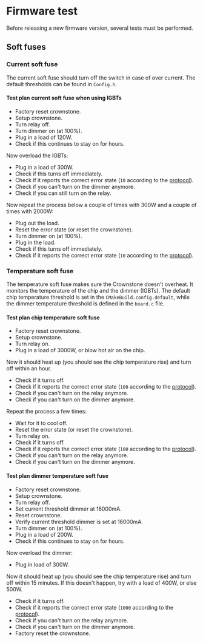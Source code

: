 # Firmware test

Before releasing a new firmware version, several tests must be performed.

## Soft fuses



### Current soft fuse

The current soft fuse should turn off the switch in case of over current. The default thresholds can be found in `Config.h`.


#### Test plan current soft fuse when using IGBTs

- Factory reset crownstone.
- Setup crownstone.
- Turn relay off.
- Turn dimmer on (at 100%).
- Plug in a load of 120W.
- Check if this continues to stay on for hours.

Now overload the IGBTs:

- Plug in a load of 300W.
- Check if this turns off immediately.
- Check if it reports the correct error state (`10` according to the [protocol](PROTOCOL.md#state_error_bitmask)).
- Check if you can't turn on the dimmer anymore.
- Check if you can still turn on the relay.

Now repeat the process below a couple of times with 300W and a couple of times with 2000W:

- Plug out the load.
- Reset the error state (or reset the crownstone).
- Turn dimmer on (at 100%).
- Plug in the load.
- Check if this turns off immediately.
- Check if it reports the correct error state (`10` according to the [protocol](PROTOCOL.md#state_error_bitmask)).



### Temperature soft fuse

The temperature soft fuse makes sure the Crownstone doesn't overheat. It monitors the temperature of the chip and the dimmer (IGBTs).
The default chip temperature threshold is set in the `CMakeBuild.config.default`, while the dimmer temperature threshold is defined in the `board.c` file.


#### Test plan chip temperature soft fuse

- Factory reset crownstone.
- Setup crownstone.
- Turn relay on.
- Plug in a load of 3000W, or blow hot air on the chip.

Now it should heat up (you should see the chip temperature rise) and turn off within an hour.

- Check if it turns off.
- Check if it reports the correct error state (`100` according to the [protocol](PROTOCOL.md#state_error_bitmask)).
- Check if you can't turn on the relay anymore.
- Check if you can't turn on the dimmer anymore.

Repeat the process a few times:

- Wait for it to cool off.
- Reset the error state (or reset the crownstone).
- Turn relay on.
- Check if it turns off.
- Check if it reports the correct error state (`100` according to the [protocol](PROTOCOL.md#state_error_bitmask)).
- Check if you can't turn on the relay anymore.
- Check if you can't turn on the dimmer anymore.


#### Test plan dimmer temperature soft fuse

- Factory reset crownstone.
- Setup crownstone.
- Turn relay off.
- Set current threshold dimmer at 16000mA.
- Reset crownstone.
- Verify current threshold dimmer is set at 16000mA.
- Turn dimmer on (at 100%).
- Plug in a load of 200W.
- Check if this continues to stay on for hours.

Now overload the dimmer:

- Plug in load of 300W.

Now it should heat up (you should see the chip temperature rise) and turn off within 15 minutes. If this doesn't happen, try with a load of 400W, or else 500W.

- Check if it turns off.
- Check if it reports the correct error state (`1000` according to the [protocol](PROTOCOL.md#state_error_bitmask)).
- Check if you can't turn on the relay anymore.
- Check if you can't turn on the dimmer anymore.
- Factory reset the crownstone.
